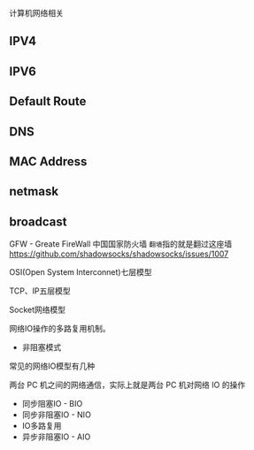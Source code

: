 计算机网络相关

## IPV4

## IPV6

## Default Route

## DNS

## MAC Address

## netmask

## broadcast


GFW - Greate FireWall 中国国家防火墙 `翻墙`指的就是翻过这座墙
https://github.com/shadowsocks/shadowsocks/issues/1007

OSI(Open System Interconnet)七层模型

TCP、IP五层模型


Socket网络模型

网络IO操作的多路复用机制。

- 非阻塞模式




常见的网络IO模型有几种

两台 PC 机之间的网络通信，实际上就是两台 PC 机对网络 IO 的操作

- 同步阻塞IO - BIO
- 同步非阻塞IO - NIO
- IO多路复用
- 异步非阻塞IO - AIO

